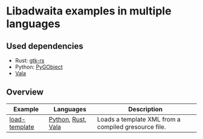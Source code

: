 # Libadwaita examples in multiple languages

## Used dependencies

- Rust: [gtk-rs](https://gtk-rs.org/)
- Python: [PyGObject](https://pygobject.readthedocs.io/en/latest/)
- [Vala](https://vala.dev/)

## Overview

| Example                           | Languages                                                                                    | Description                                          |
| --------------------------------- | -------------------------------------------------------------------------------------------- | ---------------------------------------------------- |
| [load-template](./load-template/) | [Python](./load-template/python), [Rust](./load-template/rust), [Vala](./load-template/vala) | Loads a template XML from a compiled gresource file. |